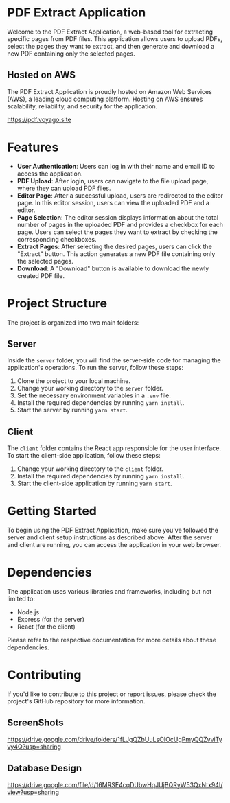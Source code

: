 # PDF Extract Application

Welcome to the PDF Extract Application, a web-based tool for extracting specific pages from PDF files. This application allows users to upload PDFs, select the pages they want to extract, and then generate and download a new PDF containing only the selected pages.

## Hosted on AWS

The PDF Extract Application is proudly hosted on Amazon Web Services (AWS), a leading cloud computing platform. Hosting on AWS ensures scalability, reliability, and security for the application.


https://pdf.voyago.site 



# Features

- **User Authentication**: Users can log in with their name and email ID to access the application.
- **PDF Upload**: After login, users can navigate to the file upload page, where they can upload PDF files.
- **Editor Page**: After a successful upload, users are redirected to the editor page. In this editor session, users can view the uploaded PDF and a editor.
- **Page Selection**: The editor session displays information about the total number of pages in the uploaded PDF and provides a checkbox for each page. Users can select the pages they want to extract by checking the corresponding checkboxes.
- **Extract Pages**: After selecting the desired pages, users can click the "Extract" button. This action generates a new PDF file containing only the selected pages.
- **Download**: A "Download" button is available to download the newly created PDF file.

# Project Structure

The project is organized into two main folders:

## Server

Inside the ` server ` folder, you will find the server-side code for managing the application's operations. To run the server, follow these steps:

1. Clone the project to your local machine.
2. Change your working directory to the ` server ` folder.
3. Set the necessary environment variables in a ` .env ` file.
4. Install the required dependencies by running ` yarn install `.
5. Start the server by running ` yarn start `.

## Client

The ` client ` folder contains the React app responsible for the user interface. To start the client-side application, follow these steps:

1. Change your working directory to the ` client ` folder.
2. Install the required dependencies by running ` yarn install `.
3. Start the client-side application by running ` yarn start `.


# Getting Started

To begin using the PDF Extract Application, make sure you've followed the server and client setup instructions as described above. After the server and client are running, you can access the application in your web browser.

# Dependencies

The application uses various libraries and frameworks, including but not limited to:


- Node.js
- Express (for the server)
- React (for the client)

Please refer to the respective documentation for more details about these dependencies.

# Contributing

If you'd like to contribute to this project or report issues, please check the project's GitHub repository for more information.

## ScreenShots

https://drive.google.com/drive/folders/1fLJgQZbUuLsOIOcUgPmyQQZvviTyvy4Q?usp=sharing 

## Database Design

https://drive.google.com/file/d/16MRSE4cqDUbwHqJUjBQRyW53QxNtx94I/view?usp=sharing 



